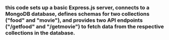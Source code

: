 ### this code sets up a basic Express.js server, connects to a MongoDB database, defines schemas for two collections ("food" and "movie"), and provides two API endpoints ("/getfood" and "/getmovie") to fetch data from the respective collections in the database.